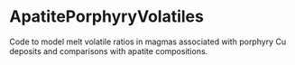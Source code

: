 # ApatitePorphyryVolatiles
 Code to model melt volatile ratios in magmas associated with porphyry Cu deposits and comparisons with apatite compositions.

 
